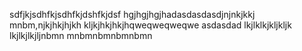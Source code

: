 sdfjkjsdhfkjsdhfkjdshfkjdsf
hgjhgjhgjhadasdasdasdjnjnkjkkj
mnbm,njkjhkjhjkh
kljkjhkjhkjhqweqweqweqwe
asdasdad
lkjlklkjkljkljk
lkjlkjlkjljnbmn
mnbmnbmnbmnbmn